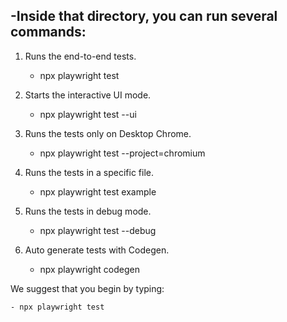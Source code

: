 ## -Inside that directory, you can run several commands:

1.   Runs the end-to-end tests.
      -  npx playwright test

2.   Starts the interactive UI mode.   
      -  npx playwright test --ui

3.  Runs the tests only on Desktop Chrome.
      -  npx playwright test --project=chromium

4.  Runs the tests in a specific file.
      - npx playwright test example

5.  Runs the tests in debug mode.
       - npx playwright test --debug
    
6.  Auto generate tests with Codegen.
       - npx playwright codegen


We suggest that you begin by typing:

    - npx playwright test